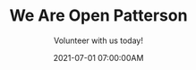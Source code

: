 ---
layout: post
title: "We Are Open Patterson"
subtitle: "Volunteer with us today!"
date: 2021-07-01 07:00:00AM
date-written: "July 1, 2022"
blurb: "Announcing the launch of Open Patterson, a Code for America Brigade."
hero_image: ""
hero_image_owner: ""
hero_image_owner_url: ""
hero_image_location: ""
hero_image_location_url: ""
---